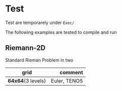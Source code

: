 # Test

Test are temporarely under `Exec/`

The following examples are tested to compile and run



## Riemann-2D

Standard Rieman Problem in two

| grid | comment
|:-------------:| -----------:
| **64x64**(3 levels)        |  Euler, TENO5 





